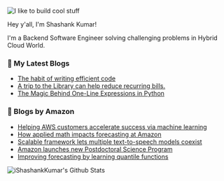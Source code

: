 ![I like to build cool stuff](https://res.cloudinary.com/dt8g3rhcy/image/upload/v1595929574/i_like_to_build_cool_shit._1_nzbwjh.png)

Hey y'all, I'm Shashank Kumar! 

I'm a Backend Software Engineer solving challenging problems in Hybrid Cloud World.

### 📕 My Latest Blogs
<!-- BLOG-POST-LIST:START -->
- [The habit of writing efficient code](https://medium.com/@ishashankkumar/the-habit-of-writing-efficient-code-153b05f04269?source=rss-d24dda280d5f------2)
- [A trip to the Library can help reduce recurring bills.](https://medium.com/swlh/a-trip-to-the-library-can-help-reduce-recurring-bills-23bca495cdf5?source=rss-d24dda280d5f------2)
- [The Magic Behind One-Line Expressions in Python](https://medium.com/swlh/the-magic-behind-one-line-expressions-in-python-816c10180c5c?source=rss-d24dda280d5f------2)
<!-- BLOG-POST-LIST:END -->

### 📕 Blogs by Amazon
<!-- AMAZON-BLOG-POST-LIST:START -->
- [Helping AWS customers accelerate success via machine learning](https://www.amazon.science/working-at-amazon/helping-aws-customers-accelerate-success-via-machine-learning)
- [How applied math impacts forecasting at Amazon](https://www.amazon.science/working-at-amazon/how-applied-math-impacts-forecasting-at-amazon)
- [Scalable framework lets multiple text-to-speech models coexist](https://www.amazon.science/blog/text-to-speech-models-coexist-thanks-to-scalable-framework)
- [Amazon launches new Postdoctoral Science Program](https://www.amazon.science/postdoctoral-science-program)
- [Improving forecasting by learning quantile functions](https://www.amazon.science/blog/improving-forecasting-by-learning-quantile-functions)
<!-- AMAZON-BLOG-POST-LIST:END -->



<img align="center" alt="iShashankKumar's Github Stats" src="https://github-readme-stats.vercel.app/api?username=ishashankkumar&show_icons=true&hide_border=true" />
